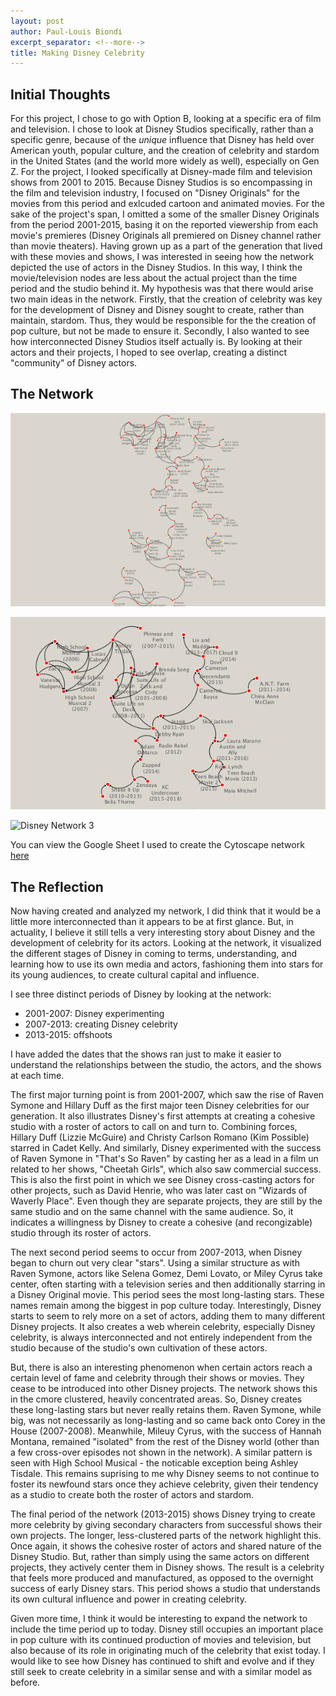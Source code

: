 ```yaml
---
layout: post
author: Paul-Louis Biondi
excerpt_separator: <!--more-->
title: Making Disney Celebrity
---
```


## Initial Thoughts
For this project, I chose to go with Option B, looking at a specific era of film and television. I chose to look at Disney Studios specifically, rather than a specific genre, because of the *unique* influence that Disney has held over American youth, popular culture, and the creation of celebrity and stardom in the United States (and the world more widely as well), especially on Gen Z. For the project, I looked specifically at Disney-made film and television shows from 2001 to 2015. Because Disney Studios is so encompassing in the film and television industry, I focused on "Disney Originals" for the movies from this period and exlcuded cartoon and animated movies. For the sake of the project's span, I omitted a some of the smaller Disney Originals from the period 2001-2015, basing it on the reported viewership from each movie's premieres (Disney Originals all premiered on Disney channel rather than movie theaters). Having grown up as a part of the generation that lived with these movies and shows, I was interested in seeing how the network depicted the use of actors in the Disney Studios. In this way, I think the movie/television nodes are less about the actual project than the time period and the studio behind it. My hypothesis was that there would arise two main ideas in the network. Firstly, that the creation of celebrity was key for the development of Disney and Disney sought to create, rather than maintain, stardom. Thus, they would be responsible for the the creation of pop culture, but not be made to ensure it. Secondly, I also wanted to see how interconnected Disney Studios itself actually is. By looking at their actors and their projects, I hoped to see overlap, creating a distinct "community" of Disney actors.
  
## The Network
![Disney Network](https://github.com/p-biondi/HUM-331-Princeton.github.io/blob/master/images/Cytoscape-Disney-Network.png?raw=true)
<!--more-->
![Disney Network 2](https://github.com/p-biondi/HUM-331-Princeton.github.io/blob/master/images/Cytoscape-Disney-Partial-Network-1.png?raw=true)

![Disney Network 3]({https://github.com/p-biondi/HUM-331-Princeton.github.io/blob/master/images/Cytoscape-Disney-Partial-Network%202.png?raw=true)

You can view the Google Sheet I used to create the Cytoscape network [here](https://docs.google.com/spreadsheets/d/e/2PACX-1vRcdZrTrXfSNjd7EE2GrA6SWOVebiNaAx-OKucKTTL-7mrWADaO7D-5NR83B-slKXeZ2ph-6yIM2Ob6/pubhtml)

## The Reflection
  Now having created and analyzed my network, I did think that it would be a little more interconnected than it appears to be at first glance. But, in actuality, I believe it still tells a very interesting story about Disney and the development of celebrity for its actors. Looking at the network, it visualized the different stages of Disney in coming to terms, understanding, and learning how to use its own media and actors, fashioning them into stars for its young audiences, to create cultural capital and influence. 
  
I see three distinct periods of Disney by looking at the network:
* 2001-2007: Disney experimenting
* 2007-2013: creating Disney celebrity
* 2013-2015: offshoots

I have added the dates that the shows ran just to make it easier to understand the relationships between the studio, the actors, and the shows at each time. 

The first major turning point is from 2001-2007, which saw the rise of Raven Symone and Hillary Duff as the first major teen Disney celebrities for our generation. It also illustrates Disney's first attempts at creating a cohesive studio with a roster of actors to call on and turn to. Combining forces, Hillary Duff (Lizzie McGuire) and Christy Carlson Romano (Kim Possible) starred in Cadet Kelly. And similarly, Disney experimented with the success of Raven Symone in "That's So Raven" by casting her as a lead in a film un related to her shows, "Cheetah Girls", which also saw commercial success. This is also the first point in which we see Disney cross-casting actors for other projects, such as David Henrie, who was later cast on "Wizards of Waverly Place". Even though they are separate projects, they are still by the same studio and on the same channel with the same audience. So, it indicates a willingness by Disney to create a cohesive (and recongizable) studio through its roster of actors.
  
The next second period seems to occur from 2007-2013, when Disney began to churn out very clear "stars". Using a similar structure as with Raven Symone, actors like Selena Gomez, Demi Lovato, or Miley Cyrus take center, often starting with a television series and then additionally starring in a Disney Original movie. This period sees the most long-lasting stars. These names remain among the biggest in pop culture today. Interestingly, Disney starts to seem to rely more on a set of actors, adding them to many different Disney projects. It also creates a web wherein celebrity, especially Disney celebrity, is always interconnected and not entirely independent from the studio because of the studio's own cultivation of these actors.
  
But, there is also an interesting phenomenon when certain actors reach a certain level of fame and celebrity through their shows or movies. They cease to be introduced into other Disney projects. The network shows this in the cmore clustered, heavily concentrated areas. So, Disney creates these long-lasting stars but never really retains them. Raven Symone, while big, was not necessarily as long-lasting and so came back onto Corey in the House (2007-2008). Meanwhile, Mileuy Cyrus, with the success of Hannah Montana, remained "isolated" from the rest of the Disney world (other than a few cross-over episodes not shown in the network). A similar pattern is seen with High School Musical -  the noticable exception being Ashley Tisdale. This remains suprising to me why Disney seems to not continue to foster its newfound stars once they achieve celebrity, given their tendency as a studio to create both the roster of actors and stardom.

The final period of the network (2013-2015) shows Disney trying to create more celebrity by giving secondary characters from successful shows their own projects. The longer, less-clustered parts of the network highlight this. Once again, it shows the cohesive roster of actors and shared nature of the Disney Studio. But, rather than simply using the same actors on different projects, they actively center them in Disney shows. The result is a celebrity that feels more produced and manufactured, as opposed to the overnight success of early Disney stars. This period shows a studio that understands its own cultural influence and power in creating celebrity.

Given more time, I think it would be interesting to expand the network to include the time period up to today. Disney still occupies an important place in pop culture with its continued production of movies and television, but also because of its role in originating much of the celebrity that exist today. I would like to see how Disney has continued to shift and evolve and if they still seek to create celebrity in a similar sense and with a similar model as before. 
  

